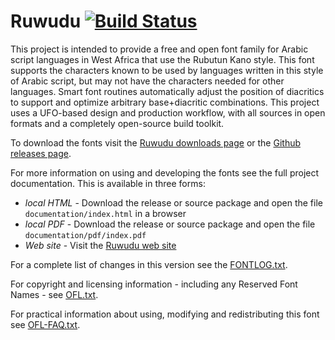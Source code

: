 # Ruwudu [![Build Status](http://build.palaso.org/app/rest/builds/buildType:Ruwudu/statusIcon)](http://build.palaso.org/viewType.html?buildTypeId=Fonts_Ruwudu&guest=1)

This project is intended to provide a free and open font family for Arabic script languages in West Africa that use the Rubutun Kano style. This font supports the characters known to be used by languages written in this style of Arabic script, but may not have the characters needed for other languages. Smart font routines automatically adjust the position of diacritics to support and optimize arbitrary base+diacritic combinations. This project uses a UFO-based design and production workflow, with all sources in open formats and a completely open-source build toolkit. 

To download the fonts visit the [Ruwudu downloads page](https://software.sil.org/ruwudu/download/) or the [Github releases page](https://github.com/silnrsi/font-ruwudu/releases).

For more information on using and developing the fonts see the full project documentation. This is available in three forms:

- *local HTML* - Download the release or source package and open the file `documentation/index.html` in a browser
- *local PDF* - Download the release or source package and open the file `documentation/pdf/index.pdf`
- *Web site* - Visit the [Ruwudu web site](https://software.sil.org/ruwudu) 

For a complete list of changes in this version see the [FONTLOG.txt](FONTLOG.txt).

For copyright and licensing information - including any Reserved Font Names - see [OFL.txt](OFL.txt).

For practical information about using, modifying and redistributing this font see [OFL-FAQ.txt](OFL-FAQ.txt).


